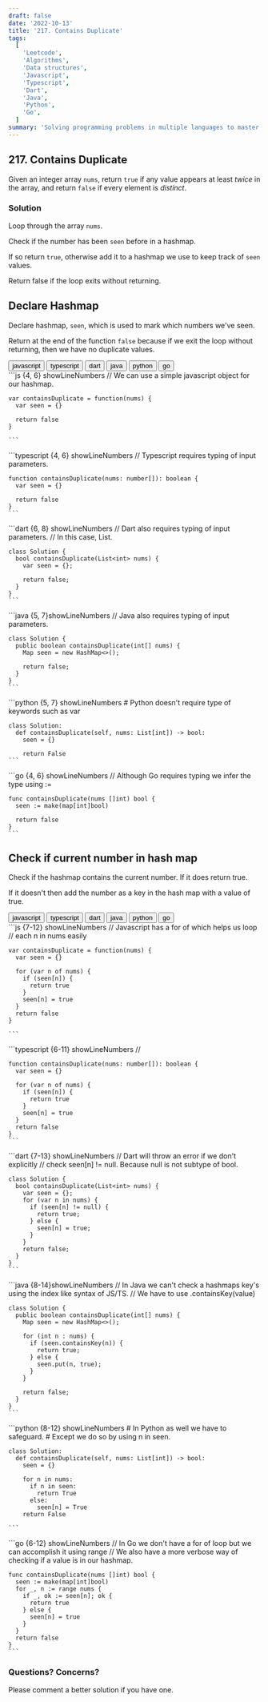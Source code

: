 ```yaml
---
draft: false
date: '2022-10-13'
title: '217. Contains Duplicate'
tags:
  [
    'Leetcode',
    'Algorithms',
    'Data structures',
    'Javascript',
    'Typescript',
    'Dart',
    'Java',
    'Python',
    'Go',
  ]
summary: 'Solving programming problems in multiple languages to master syntax, data structures, and algorithms.'
---
```


## 217. Contains Duplicate

Given an integer array `nums`, return `true` if any value appears at least _twice_
in the array, and return `false` if every element is _distinct_.

### Solution

Loop through the array `nums`.

Check if the number has been `seen` before in a hashmap.

If so return `true`, otherwise add it to a hashmap we use to keep track of `seen`
values.

Return false if the loop exits without returning.

## Declare Hashmap

Declare hashmap, `seen`, which is used to mark which numbers we've seen.

Return at the end of the function `false` because if we exit the loop without
returning, then we have no duplicate values.

<div className="tab-group">
  <div className="tab">
    <button id="js" className="tablinks">javascript</button>
    <button id="ts" className="tablinks">typescript</button>
    <button id="dart" className="tablinks">dart</button>
    <button id="java" className="tablinks">java</button>
    <button id="python" className="tablinks">python</button>
    <button id="go" className="tablinks">go</button>
  </div>

  <div id="js" className="tabcontent">
    ```js {4, 6} showLineNumbers
    // We can use a simple javascript object for our hashmap.

    var containsDuplicate = function(nums) {
      var seen = {}

      return false
    }

    ```

  </div>

  <div id="ts" className="tabcontent">
    ```typescript {4, 6} showLineNumbers
    // Typescript requires typing of input parameters.

    function containsDuplicate(nums: number[]): boolean {
      var seen = {}

      return false
    }
    ```

  </div>

  <div id="dart" className="tabcontent">
    ```dart {6, 8} showLineNumbers
    // Dart also requires typing of input parameters.
    // In this case, List<int>.

    class Solution {
      bool containsDuplicate(List<int> nums) {
        var seen = {};

        return false;
      }
    }
    ```

  </div>

  <div id="java" className="tabcontent">
    ```java {5, 7}showLineNumbers
    // Java also requires typing of input parameters.

    class Solution {
      public boolean containsDuplicate(int[] nums) {
        Map seen = new HashMap<>();

        return false;
      }
    }
    ```

  </div>

  <div id="python" className="tabcontent">
    ```python {5, 7} showLineNumbers
    # Python doesn't require type of keywords such as var

    class Solution:
      def containsDuplicate(self, nums: List[int]) -> bool:
        seen = {}

        return False
    ```

  </div>

  <div id="go" className="tabcontent">
    ```go {4, 6} showLineNumbers
    // Although Go requires typing we infer the type using :=

    func containsDuplicate(nums []int) bool {
      seen := make(map[int]bool)

      return false
    }
    ```

  </div>
</div>

## Check if current number in hash map

Check if the hashmap contains the current number. If it does return true.

If it doesn't then add the number as a key in the hash map with a value of true.

<div className="tab-group">
  <div className="tab">
    <button id="js" className="tablinks">javascript</button>
    <button id="ts" className="tablinks">typescript</button>
    <button id="dart" className="tablinks">dart</button>
    <button id="java" className="tablinks">java</button>
    <button id="python" className="tablinks">python</button>
    <button id="go" className="tablinks">go</button>
  </div>

  <div id="js" className="tabcontent">
    ```js {7-12} showLineNumbers
    // Javascript has a for of which helps us loop
    // each n in nums easily

    var containsDuplicate = function(nums) {
      var seen = {}

      for (var n of nums) {
        if (seen[n]) {
          return true
        }
        seen[n] = true
      }
      return false
    }

    ```

  </div>

  <div id="ts" className="tabcontent">
    ```typescript {6-11} showLineNumbers
    //

    function containsDuplicate(nums: number[]): boolean {
      var seen = {}

      for (var n of nums) {
        if (seen[n]) {
          return true
        }
        seen[n] = true
      }
      return false
    }
    ```

  </div>

  <div id="dart" className="tabcontent">
    ```dart {7-13} showLineNumbers
    // Dart will throw an error if we don't explicitly
    // check seen[n] != null. Because null is not subtype of bool.

    class Solution {
      bool containsDuplicate(List<int> nums) {
        var seen = {};
        for (var n in nums) {
          if (seen[n] != null) {
            return true;
          } else {
            seen[n] = true;
          }
        }
        return false;
      }
    }
    ```

  </div>

  <div id="java" className="tabcontent">
    ```java {8-14}showLineNumbers
    // In Java we can't check a hashmaps key's using the index like syntax of JS/TS.
    // We have to use .containsKey(value)

    class Solution {
      public boolean containsDuplicate(int[] nums) {
        Map seen = new HashMap<>();

        for (int n : nums) {
          if (seen.containsKey(n)) {
            return true;
          } else {
            seen.put(n, true);
          }
        }

        return false;
      }
    }
    ```

  </div>

  <div id="python" className="tabcontent">
    ```python {8-12} showLineNumbers
    # In Python as well we have to safeguard.
    # Except we do so by using n in seen.

    class Solution:
      def containsDuplicate(self, nums: List[int]) -> bool:
        seen = {}

        for n in nums:
          if n in seen:
            return True
          else:
            seen[n] = True
        return False

    ```

  </div>

  <div id="go" className="tabcontent">
    ```go {6-12} showLineNumbers
    // In Go we don't have a for of loop but we can accomplish it using range
    // We also have a more verbose way of checking if a value is in our hashmap.

    func containsDuplicate(nums []int) bool {
      seen := make(map[int]bool)
      for _, n := range nums {
        if _, ok := seen[n]; ok {
          return true
        } else {
          seen[n] = true
        }
      }
      return false
    }
    ```

  </div>
</div>

### Questions? Concerns?

Please comment a better solution if you have one.
